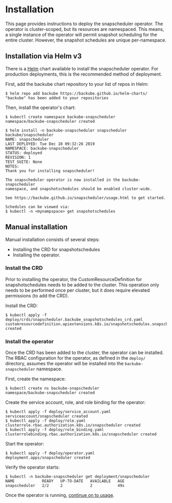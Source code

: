 # Installation

This page provides instructions to deploy the snapscheduler operator. The
operator is cluster-scoped, but its resources are namespaced. This means, a
single instance of the operator will permit snapshot scheduling for the entire
cluster. However, the snapshot schedules are unique per-namespace.

## Installation via Helm v3

There is a [Helm](https://helm.sh) chart available to install the snapscheduler
operator. For production deployments, this is the recommended method of
deployment.

First, add the backube chart repository to your list of repos in Helm:

```console
$ helm repo add backube https://backube.github.io/helm-charts/
"backube" has been added to your repositories
```

Then, install the operator's chart:

```console
$ kubectl create namespace backube-snapscheduler
namespace/backube-snapscheduler created

$ helm install -n backube-snapscheduler snapscheduler backube/snapscheduler
NAME: snapscheduler
LAST DEPLOYED: Tue Dec 10 09:32:26 2019
NAMESPACE: backube-snapscheduler
STATUS: deployed
REVISION: 1
TEST SUITE: None
NOTES:
Thank you for installing snapscheduler!

The snapscheduler operator is now installed in the backube-snapscheduler
namespace, and snapshotschedules should be enabled cluster-wide.

See https://backube.github.io/snapscheduler/usage.html to get started.

Schedules can be viewed via:
$ kubectl -n <mynampspace> get snapshotschedules
```

## Manual installation

Manual installation consists of several steps:

* Installing the CRD for snapshotschedules
* Installing the operator.

### Install the CRD

Prior to installing the operator, the CustomResourceDefinition for
snapshotschedules needs to be added to the cluster. This operation only needs to
be performed once per cluster, but it does require elevated permissions (to add
the CRD).

Install the CRD:

```console
$ kubectl apply -f deploy/crds/snapscheduler.backube_snapshotschedules_crd.yaml
customresourcedefinition.apiextensions.k8s.io/snapshotschedules.snapscheduler.backube created
```

### Install the operator

Once the CRD has been added to the cluster, the operator can be installed. The
RBAC configuration for the operator, as defined in the `deploy/` directory,
assumes the operator will be installed into the `backube-snapscheduler`
namespace.

First, create the namespace:

```console
$ kubectl create ns backube-snapscheduler
namespace/backube-snapscheduler created
```

Create the service account, role, and role binding for the operator:

```console
$ kubectl apply -f deploy/service_account.yaml
serviceaccount/snapscheduler created
$ kubectl apply -f deploy/role.yaml
clusterrole.rbac.authorization.k8s.io/snapscheduler created
$ kubectl apply -f deploy/role_binding.yaml
clusterrolebinding.rbac.authorization.k8s.io/snapscheduler created
```

Start the operator:

```console
$ kubectl apply -f deploy/operator.yaml
deployment.apps/snapscheduler created
```

Verify the operator starts:

```console
$ kubectl -n backube-snapscheduler get deployment/snapscheduler
NAME            READY   UP-TO-DATE   AVAILABLE   AGE
snapscheduler   2/2     2            2           49s
```

Once the operator is running, [continue on to usage](usage.md).
